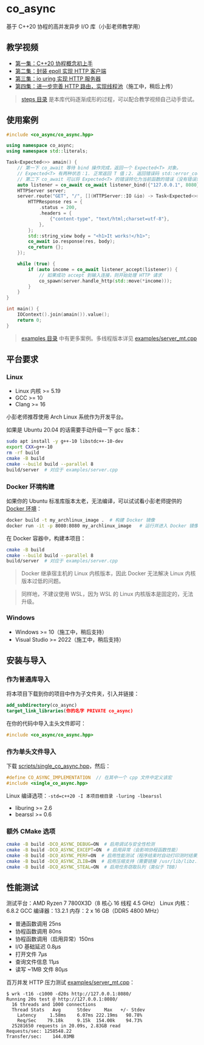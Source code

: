 # co_async

基于 C++20 协程的高并发异步 I/O 库（小彭老师教学用）

## 教学视频

- [第一集：C++20 协程概念初上手](https://www.bilibili.com/video/BV1Yz421Z7rZ)
- [第二集：封装 epoll 实现 HTTP 客户端](https://www.bilibili.com/video/BV18t421G7fD)
- [第三集：io uring 实现 HTTP 服务器](https://www.bilibili.com/video/BV1yD421H7KY)
- [第四集：进一步完善 HTTP 路由，实现线程池](https://space.bilibili.com/263032155)（施工中，稍后上传）

> [steps 目录](steps) 是本库代码逐渐成形的过程，可以配合教学视频自己动手尝试。

## 使用案例

```cpp
#include <co_async/co_async.hpp>

using namespace co_async;
using namespace std::literals;

Task<Expected<>> amain() {
    // 第一下 co_await 等待 bind 操作完成，返回一个 Expected<T> 对象。
    // Expected<T> 有两种状态：1. 正常返回 T 值；2. 返回错误码 std::error_code
    // 第二下 co_await 可以将 Expected<T> 的错误转化为当前函数的错误（没有错误则照常返回 T）：
    auto listener = co_await co_await listener_bind({"127.0.0.1", 8080});
    HTTPServer server;
    server.route("GET", "/", [](HTTPServer::IO &io) -> Task<Expected<>> {
        HTTPResponse res = {
            .status = 200,
            .headers = {
                {"content-type", "text/html;charset=utf-8"},
            },
        };
        std::string_view body = "<h1>It works!</h1>";
        co_await io.response(res, body);
        co_return {};
    });

    while (true) {
        if (auto income = co_await listener_accept(listener)) {
            // 如果成功 accept 到输入连接，则开始处理 HTTP 请求
            co_spawn(server.handle_http(std::move(*income)));
        }
    }
}

int main() {
    IOContext().join(amain()).value();
    return 0;
}
```

> [examples 目录](examples) 中有更多案例。多线程版本详见 [examples/server_mt.cpp](examples/server_mt.cpp)

## 平台要求

### Linux

- Linux 内核 >= 5.19
- GCC >= 10
- Clang >= 16

小彭老师推荐使用 Arch Linux 系统作为开发平台。

如果是 Ubuntu 20.04 的话需要手动升级一下 gcc 版本：

```bash
sudo apt install -y g++-10 libstdc++-10-dev
export CXX=g++-10
rm -rf build
cmake -B build
cmake --build build --parallel 8
build/server  # 对应于 examples/server.cpp
```

### Docker 环境构建

如果你的 Ubuntu 标准库版本太老，无法编译，可以试试看小彭老师提供的 [Docker 环境](Dockerfile)：

```bash
docker build -t my_archlinux_image .  # 构建 Docker 镜像
docker run -it -p 8080:8080 my_archlinux_image   # 运行并进入 Docker 镜像，映射端口 8080 到本机
```

在 Docker 容器中，构建本项目：

```bash
cmake -B build
cmake --build build --parallel 8
build/server  # 对应于 examples/server.cpp
```

> Docker 继承宿主机的 Linux 内核版本，因此 Docker 无法解决 Linux 内核版本过低的问题。

> 同样地，不建议使用 WSL，因为 WSL 的 Linux 内核版本是固定的，无法升级。

### Windows

- Windows >= 10（施工中，稍后支持）
- Visual Studio >= 2022（施工中，稍后支持）

## 安装与导入

### 作为普通库导入

将本项目下载到你的项目中作为子文件夹，引入并链接：

```cmake
add_subdirectory(co_async)
target_link_libraries(你的名字 PRIVATE co_async)
```

在你的代码中导入主头文件即可：

```cpp
#include <co_async/co_async.hpp>
```

### 作为单头文件导入

下载 [scripts/single_co_async.hpp](scripts/single_co_async.hpp)，然后：

```cpp
#define CO_ASYNC_IMPLEMENTATION  // 在其中一个 cpp 文件中定义该宏
#include <single_co_async.hpp>
```

Linux 编译选项：`-std=c++20 -I 本项目根目录 -luring -lbearssl`

- liburing >= 2.6
- bearssl >= 0.6

### 额外 CMake 选项

```bash
cmake -B build -DCO_ASYNC_DEBUG=ON  # 启用调试与安全性检测
cmake -B build -DCO_ASYNC_EXCEPT=ON  # 启用异常（会影响协程函数性能）
cmake -B build -DCO_ASYNC_PERF=ON  # 启用性能测试（程序结束时自动打印测时结果）
cmake -B build -DCO_ASYNC_ZLIB=ON  # 启用压缩支持（需要链接 /usr/lib/libz.so）
cmake -B build -DCO_ASYNC_STEAL=ON  # 启用任务窃取队列（类似于 TBB）
```

## 性能测试

测试平台：AMD Ryzen 7 7800X3D（8 核心 16 线程 4.5 GHz）
Linux 内核：6.8.2
GCC 编译器：13.2.1
内存：2 x 16 GB（DDR5 4800 MHz）

- 普通函数调用 25ns
- 协程函数调用 80ns
- 协程函数调用（启用异常）150ns
- I/O 基础延迟 0.8µs
- 打开文件 7µs
- 查询文件信息 11µs
- 读写 ~1MB 文件 80µs

百万并发 HTTP 压力测试 [examples/server_mt.cpp](examples/server_mt.cpp)：

```
$ wrk -t16 -c1000 -d20s http://127.0.0.1:8080/
Running 20s test @ http://127.0.0.1:8080/
  16 threads and 1000 connections
  Thread Stats   Avg      Stdev     Max   +/- Stdev
    Latency     1.58ms    6.07ms 222.19ms   98.78%
    Req/Sec    79.18k     9.15k  154.00k    94.73%
  25281650 requests in 20.09s, 2.83GB read
Requests/sec: 1258548.22
Transfer/sec:    144.03MB
```

